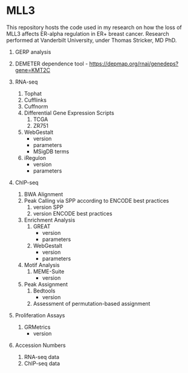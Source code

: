 # MLL3
This repository hosts the code used in my research on how the loss of MLL3 affects ER-alpha regulation in ER+ breast cancer. Research performed at Vanderbilt University, under Thomas Stricker, MD PhD.

1. GERP analysis

1. DEMETER dependence tool - https://depmap.org/rnai/genedeps?gene=KMT2C

1. RNA-seq
   1. Tophat
   1. Cufflinks
   1. Cuffnorm  
   1. Differential Gene Expression Scripts
      1. TCGA
      1. ZR751
   1. WebGestalt
      * version
      * parameters
      * MSigDB terms
   1. iRegulon
      * version
      * parameters
1. ChIP-seq
   1. BWA Alignment
   1. Peak Calling via SPP according to ENCODE best practices
      1. version SPP
      1. version ENCODE best practices
   1. Enrichment Analysis
      1. GREAT
         * version
         * parameters
      1. WebGestalt
         * version
         * parameters
   1. Motif Analysis
      1. MEME-Suite
         * version
   1. Peak Assignment
      1. Bedtools
         * version
      1. Assessment of permutation-based assignment
1. Proliferation Assays
   1. GRMetrics
      * version
1. Accession Numbers
    1. RNA-seq data
    1. ChIP-seq data
